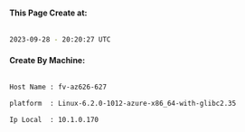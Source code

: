 
   
#### This Page Create at:

```bash

2023-09-28 - 20:20:27 UTC

```

#### Create By Machine:

```bash

Host Name : fv-az626-627

platform  : Linux-6.2.0-1012-azure-x86_64-with-glibc2.35

Ip Local  : 10.1.0.170

```

